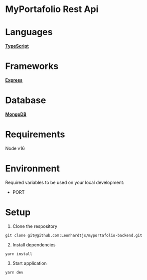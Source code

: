 # MyPortafolio Rest Api

# Languages

**[TypeScript](https://www.typescriptlang.org/docs/handbook/typescript-in-5-minutes.html)**

# Frameworks

**[Express]("https://expressjs.com")**

# Database

**[MongoDB]("https://www.mongodb.com")**

# Requirements
Node v16

# Environment

Required variables to be used on your local development:

- PORT

# Setup

1. Clone the respository
```
git clone git@github.com:Leonhardtjs/myportafolio-backend.git
```
2. Install dependencies

```
yarn install
```
3. Start application
```
yarn dev
```
